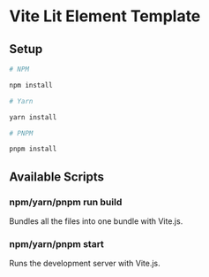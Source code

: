 # Vite Lit Element Template

## Setup

```bash
# NPM

npm install

# Yarn

yarn install

# PNPM

pnpm install
```

## Available Scripts

### npm/yarn/pnpm run build

Bundles all the files into one bundle with Vite.js.

### npm/yarn/pnpm start

Runs the development server with Vite.js.

